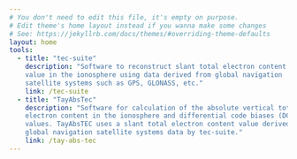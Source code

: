 ```yaml
---
# You don't need to edit this file, it's empty on purpose.
# Edit theme's home layout instead if you wanna make some changes
# See: https://jekyllrb.com/docs/themes/#overriding-theme-defaults
layout: home
tools:
  - title: "tec-suite"
    description: "Software to reconstruct slant total electron content
    value in the ionosphere using data derived from global navigation
    satellite systems such as GPS, GLONASS, etc."
    link: /tec-suite
  - title: "TayAbsTec"
    description: "Software for calculation of the absolute vertical total
    electron content in the ionosphere and differential code biases (DCB)
    values. TayAbsTEC uses a slant total electron content value derived from
    global navigation satellite systems data by tec-suite."
    link: /tay-abs-tec
---
```

